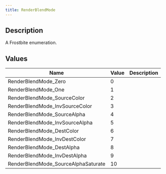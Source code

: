 ```yaml
---
title: RenderBlendMode
---
```

## Description

A Frostbite enumeration.

## Values

| Name                                 | Value | Description |
| ------------------------------------ | ----- | ----------- |
| RenderBlendMode\_Zero                | 0     |             |
| RenderBlendMode\_One                 | 1     |             |
| RenderBlendMode\_SourceColor         | 2     |             |
| RenderBlendMode\_InvSourceColor      | 3     |             |
| RenderBlendMode\_SourceAlpha         | 4     |             |
| RenderBlendMode\_InvSourceAlpha      | 5     |             |
| RenderBlendMode\_DestColor           | 6     |             |
| RenderBlendMode\_InvDestColor        | 7     |             |
| RenderBlendMode\_DestAlpha           | 8     |             |
| RenderBlendMode\_InvDestAlpha        | 9     |             |
| RenderBlendMode\_SourceAlphaSaturate | 10    |             |
